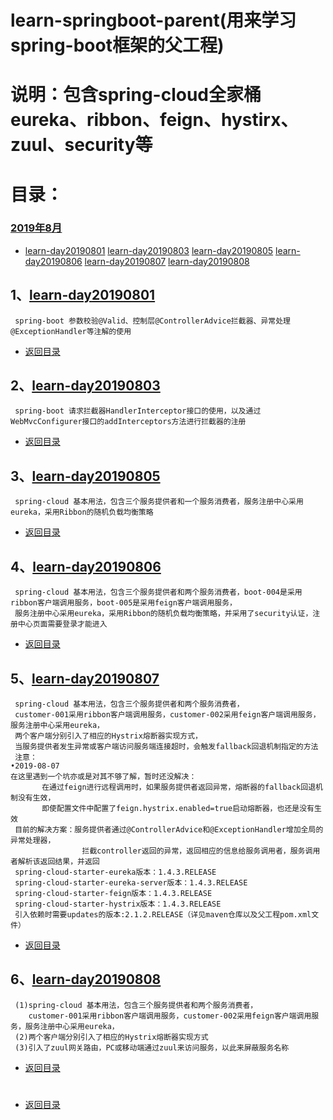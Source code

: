 # learn-springboot-parent(用来学习spring-boot框架的父工程)
  说明：包含spring-cloud全家桶eureka、ribbon、feign、hystirx、zuul、security等
  =====
# 目录：
### [2019年8月](#1learn-day20190801)
   * [learn-day20190801](#1learn-day20190801) [learn-day20190803](#2learn-day20190803) [learn-day20190805](#3learn-day20190805) [learn-day20190806](#4learn-day20190806) [learn-day20190807](#5learn-day20190807) [learn-day20190808](#6learn-day20190808)
## 1、[learn-day20190801](learn-day20190801)
     spring-boot 参数校验@Valid、控制层@ControllerAdvice拦截器、异常处理@ExceptionHandler等注解的使用
* [返回目录](#2019年8月)
## 2、[learn-day20190803](learn-day20190803)
     spring-boot 请求拦截器HandlerInterceptor接口的使用，以及通过WebMvcConfigurer接口的addInterceptors方法进行拦截器的注册
* [返回目录](#2019年8月)
## 3、[learn-day20190805](learn-day20190805)
     spring-cloud 基本用法，包含三个服务提供者和一个服务消费者，服务注册中心采用eureka，采用Ribbon的随机负载均衡策略
* [返回目录](#2019年8月)
## 4、[learn-day20190806](learn-day20190806)
     spring-cloud 基本用法，包含三个服务提供者和两个服务消费者，boot-004是采用ribbon客户端调用服务，boot-005是采用feign客户端调用服务，
     服务注册中心采用eureka，采用Ribbon的随机负载均衡策略，并采用了security认证，注册中心页面需要登录才能进入
* [返回目录](#2019年8月)
## 5、[learn-day20190807](learn-day20190807)
     spring-cloud 基本用法，包含三个服务提供者和两个服务消费者，
     customer-001采用ribbon客户端调用服务，customer-002采用feign客户端调用服务，服务注册中心采用eureka，
     两个客户端分别引入了相应的Hystrix熔断器实现方式，
     当服务提供者发生异常或客户端访问服务端连接超时，会触发fallback回退机制指定的方法
     注意：
    •2019-08-07
    在这里遇到一个坑亦或是对其不够了解，暂时还没解决：
           在通过feign进行远程调用时，如果服务提供者返回异常，熔断器的fallback回退机制没有生效，
           即使配置文件中配置了feign.hystrix.enabled=true启动熔断器，也还是没有生效
     目前的解决方案：服务提供者通过@ControllerAdvice和@ExceptionHandler增加全局的异常处理器，
                    拦截controller返回的异常，返回相应的信息给服务调用者，服务调用者解析该返回结果，并返回
     spring-cloud-starter-eureka版本：1.4.3.RELEASE
     spring-cloud-starter-eureka-server版本：1.4.3.RELEASE
     spring-cloud-starter-feign版本：1.4.3.RELEASE
     spring-cloud-starter-hystrix版本：1.4.3.RELEASE
     引入依赖时需要updates的版本:2.1.2.RELEASE（详见maven仓库以及父工程pom.xml文件）
* [返回目录](#2019年8月)
## 6、[learn-day20190808](learn-day20190808)
     (1)spring-cloud 基本用法，包含三个服务提供者和两个服务消费者，
        customer-001采用ribbon客户端调用服务，customer-002采用feign客户端调用服务，服务注册中心采用eureka，
     (2)两个客户端分别引入了相应的Hystrix熔断器实现方式
     (3)引入了zuul网关路由，PC或移动端通过zuul来访问服务，以此来屏蔽服务名称
* [返回目录](#2019年8月)


#
#
#
#
#
#
#
#
#
#
#
#
#
#
#
#
#
#
#
#
# 
* [返回目录](#目录)
